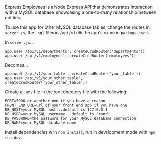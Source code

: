 Express Employees is a Node Express API that demonstrates interaction with a
MySQL database, showcasing a one-to-many relationship between entities.

To use this app for other MySQL database tables, change the routes in
`server.js`, the `.sql` files in `/api/v1/db` the app's name in `package.json`.

In `server.js`...

```
app.use('/api/v1/departments', createCrudRouter('departments'))
app.use('/api/v1/employees', createCrudRouter('employees'))
```

Becomes...

```
app.use('/api/v1/your_table', createCrudRouter('your_table'))
app.use('/api/v1/your_other_table', createCrudRouter('your_other_table'))
```

Create a `.env` file in the root directory file with the following:

```
PORT=3000 or another one if you have a reason
FRONT_END_URL=url of your front end app if you have one
DB_HOST=your MySQL host...default is 127.0.0.1
DB_USER=your MySQL username...default is "root"
DB_PASSWORD=the password for your MySQL database connection
DB_NAME=your MySQL database name
```

Install dependencies with `npm install`, run in development mode with
`npm run dev`.
